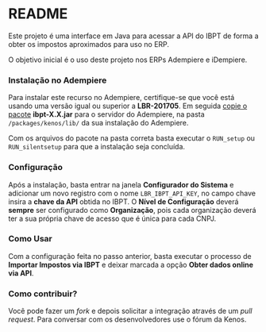 # README #

Este projeto é uma interface em Java para acessar a API do IBPT de forma a obter os impostos aproximados para uso no ERP.

O objetivo inicial é o uso deste projeto nos ERPs Adempiere e iDempiere.

### Instalação no Adempiere ###

Para instalar este recurso no Adempiere, certifique-se que você está usando uma versão igual ou superior a **LBR-201705**. Em seguida [copie o pacote](https://bitbucket.org/kenos/org.kenos.ibpt/downloads/) **ibpt-X.X.jar** para o servidor do Adempiere, na pasta `/packages/kenos/lib/` da sua instalação do Adempiere.

Com os arquivos do pacote na pasta correta basta executar o `RUN_setup` ou `RUN_silentsetup` para que a instalação seja concluída.

### Configuração ###

Após a instalação, basta entrar na janela **Configurador do Sistema** e adicionar um novo registro com o nome `LBR_IBPT_API_KEY`, no campo chave insira a **chave da API** obtida no IBPT. O **Nível de Configuração** deverá **sempre** ser configurado como **Organização**, pois cada organização deverá ter a sua própria chave de acesso que é única para cada CNPJ.

### Como Usar ###

Com a configuração feita no passo anterior, basta executar o processo de **Importar Impostos via IBPT** e deixar marcada a opção **Obter dados online via API**.

### Como contribuir? ###

Você pode fazer um *fork* e depois solicitar a integração através de um *pull request*. Para conversar com os desenvolvedores use o fórum da Kenos.